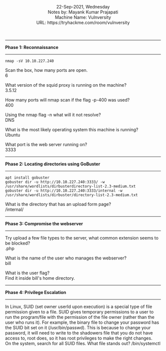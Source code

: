  <div align = "center"> 22-Sep-2021, Wednesday<br>
  Notes by: Mayank Kumar Prajapati<br>
  Machine Name: Vulnversity<br>
  URL: https://tryhackme.com/room/vulnversity
</div>
<br><br>

***
**Phase 1: Reconnaissance**
***
`nmap -sV 10.10.227.240`

Scan the box, how many ports are open.\
6

What version of the squid proxy is running on the machine?\
3.5.12

How many ports will nmap scan if the flag -p-400 was used?\
400

Using the nmap flag -n what will it not resolve?\
DNS

What is the most likely operating system this machine is running?\
Ubuntu

What port is the web server running on?\
3333

***
 **Phase 2:  Locating directories using GoBuster**
 ***
`apt install gobuster`\
`gobuster dir -u http://10.10.227.240:3333/ -w /usr/share/wordlists/dirbusterdirectory-list-2.3-medium.txt`\
`gobuster dir -u http://10.10.227.240:3333/internal -w /usr/share/wordlists/dirbuster/directory-list-2.3-medium.txt`

What is the directory that has an upload form page?\
/internal/

***
**Phase 3: Compromise the webserver**
***

Try upload a few file types to the server, what common extension seems to be blocked?\
.php


What is the name of the user who manages the webserver?\
bill

What is the user flag?\
Find it inside bill's home directory.


***
**Phase 4: Privilege Escalation**
***
In Linux, SUID (set owner userId upon execution) is a special type of file permission given to a file. 
SUID gives temporary permissions to a user to run the program/file with the permission of the file owner (rather than the user who runs it).
For example, the binary file to change your password has the SUID bit set on it (/usr/bin/passwd).
This is because to change your password, it will need to write to the shadowers file that you do not have access to, root does, so it has root privileges to make the right changes.\
On the system, search for all SUID files. What file stands out?
/bin/systemctl

